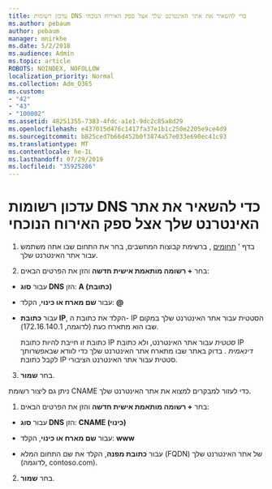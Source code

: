 ```yaml
---
title: עדכון רשומות DNS כדי להשאיר את אתר האינטרנט שלך אצל ספק האירוח הנוכחי
ms.author: pebaum
author: pebaum
manager: mnirkhe
ms.date: 5/2/2018
ms.audience: Admin
ms.topic: article
ROBOTS: NOINDEX, NOFOLLOW
localization_priority: Normal
ms.collection: Adm_O365
ms.custom:
- "42"
- "43"
- "100002"
ms.assetid: 48251355-7383-4fdc-a1e1-9dc2c85a8d29
ms.openlocfilehash: e437015d476c1417fa37e1b1c250e2205e9ce4d9
ms.sourcegitcommit: b825ced7b66d452b0f3874a57e033e690ec41c93
ms.translationtype: MT
ms.contentlocale: he-IL
ms.lasthandoff: 07/29/2019
ms.locfileid: "35925286"
---
```

# <a name="update-dns-records-to-keep-your-website-with-your-current-hosting-provider"></a>עדכון רשומות DNS כדי להשאיר את אתר האינטרנט שלך אצל ספק האירוח הנוכחי

1. בדף ' [תחומים](https://portal.office.com/adminportal/home#/Domains) , ברשימת קבוצות המחשבים, בחר את התחום שבו אתה משתמש עבור אתר האינטרנט שלך.

2. בחר **+ רשומה מותאמת אישית חדשה** והזן את הפרטים הבאים:

  - עבור **סוג DNS** הזן: **A (כתובת)**

  - עבור **שם מארח או כינוי**, הקלד: **@**

  - עבור **כתובת IP**, הקלד את כתובת ה- IP הסטטית עבור אתר האינטרנט שלך במקום שבו הוא מתארח כעת (לדוגמה, 172.16.140.1‏).

    כתובת זו חייבת להיות כתובת IP  *סטטית*  עבור אתר האינטרנט, ולא כתובת IP  *דינאמית*  . בדוק באתר שבו מתארח אתר האינטרנט שלך כדי לוודא שבאפשרותך לקבל כתובת IP סטטית עבור אתר האינטרנט הציבורי.

3. בחר **שמור**.

ניתן גם ליצור רשומת CNAME כדי לעזור למבקרים למצוא את אתר האינטרנט שלך.
  
1. בחר **+ רשומה מותאמת אישית חדשה** והזן את הפרטים הבאים:

  - עבור **סוג DNS** הזן: **CNAME (כינוי)‎**

  - עבור **שם מארח או כינוי**, הקלד: **www**

  - עבור **כתובת מפנה**, הקלד את שם התחום המלא (FQDN) של אתר האינטרנט שלך (לדוגמה, contoso.com).

2. בחר **שמור**.
